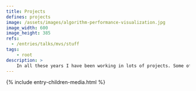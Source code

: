 ```yaml
---
title: Projects
defines: projects
image: /assets/images/algorithm-performance-visualization.jpg
image_width: 600
image_height: 385
refs:
  - /entries/talks/mvs/stuff
tags:
    - root
description: >
    In all these years I have been working in lots of projects. Some of them were just as fun, some from my studies (computer engineering and PhD), some from my teaching, and others from work. I will try to collect many of them, make available the source code (if it is possible), and make a little explanation of each.
---
```


{% include entry-children-media.html %}
